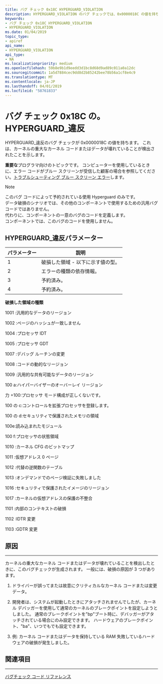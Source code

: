 ```yaml
---
title: バグ チェック 0x18C HYPERGUARD_VIOLATION
description: HYPERGUARD_VIOLATION のバグ チェックでは、0x0000018C の値を持ちます。 これは、カーネルの重大なカーネル コードまたはデータが壊れていることが検出されたことを示します。
keywords:
- バグ チェック 0x18C HYPERGUARD_VIOLATION
- HYPERGUARD_VIOLATION
ms.date: 01/04/2019
topic_type:
- apiref
api_name:
- HYPERGUARD_VIOLATION
api_type:
- NA
ms.localizationpriority: medium
ms.openlocfilehash: 59b8e9b1d9eedd3d1bc8d68d9ad89c011a0a12dc
ms.sourcegitcommit: 1a5d7884cec9dd8d2b85242bee78b56a1cf8e4c9
ms.translationtype: MT
ms.contentlocale: ja-JP
ms.lasthandoff: 04/01/2019
ms.locfileid: "58761833"
---
```

# <a name="bug-check-0x18c-hyperguardviolation"></a>バグ チェック 0x18C の。HYPERGUARD\_違反 

HYPERGUARD\_違反のバグ チェックが 0x0000018C の値を持ちます。 これは、カーネルの重大なカーネル コードまたはデータが壊れていることが検出されたことを示します。

**重要な**プログラマ向けのトピックです。 コンピューターを使用しているときに、エラー コードがブルー スクリーンが受信した顧客の場合を参照してください。[トラブルシューティング ブルー スクリーン エラー](https://windows.microsoft.com/windows-10/troubleshoot-blue-screen-errors)します。

> [!NOTE] 
> このバグ コードによって予約されている使用 Hyperguard のみです。  
> データ破損のシナリオでは、その他のコンポーネントで使用するための汎用バグ コードではありません。  
> 代わりに、コンポーネントの一意のバグのコードを定義します。   
> コンポーネントでは、このバグのコードを使用しません。
>

 ## <a name="hyperguardviolation-parameters"></a>HYPERGUARD\_違反パラメーター

| パラメーター | 説明 |
|-----------|-------------|
| 1    | 破損した領域 - 以下に示す値の型。 |
| 2    | エラーの種類の依存情報。 |
| 3    | 予約済み。  |
| 4    | 予約済み。  |


**破損した領域の種類**

1001 :汎用的なデータのリージョン

1002 :ページのハッシュが一致しません

1004 :プロセッサ IDT

1005 :プロセッサ GDT

1007 :デバッグ ルーチンの変更

1008 :コードの動的なリージョン

1009 :汎用的な共有可能なデータのリージョン

100 a:ハイパーバイザーのオーバーレイ リージョン

力 +100:プロセッサ モード構成が正しくないです。

100 の c:コントロールを拡張プロセッサを登録します。

100 の d:セキュリティで保護されたメモリの領域

100e:読み込まれたモジュール

100 f:プロセッサの状態領域

1010 :カーネル CFG のビットマップ

1011 :仮想アドレス 0 ページ

1012 :代替の逆関数のテーブル

1013 :オンデマンドでのページ検証に失敗しました

1016 :セキュリティで保護されたイメージのリージョン

1017 :カーネルの仮想アドレスの保護の不整合

1101 :内部のコンテキストの破損

1102 :IDTR 変更

1103 :GDTR 変更

## <a name="cause"></a>原因
-----

カーネルの重大なカーネル コードまたはデータが壊れていることを検出したときに、このバグチェックが生成されます。 一般には、破損の原因が 3 つがあります。

1) ドライバーが誤ってまたは故意にクリティカルなカーネル コードまたは変更データ。 

2) 開発者は、システムが起動したときにアタッチされませんでしたが、カーネル デバッガーを使用して通常のカーネルのブレークポイントを設定しようとしました。 通常のブレークポイントを"bp"ブート時に、デバッガーがアタッチされている場合にのみ設定できます。 ハードウェアのブレークポイント、"ba"、いつでもでも設定できます。

3) 例: カーネル コードまたはデータを保持している RAM 失敗しているハードウェアの破損が発生しました。


## <a name="see-also"></a>関連項目
----------

[バグチェック コード リファレンス](bug-check-code-reference2.md)






